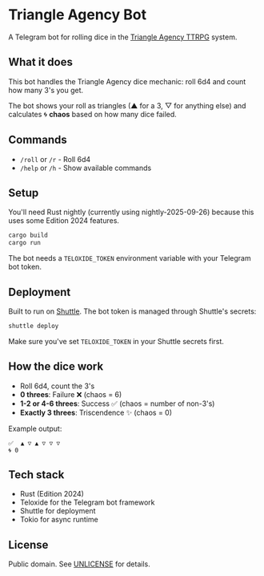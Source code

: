 # Triangle Agency Bot

A Telegram bot for rolling dice in the [Triangle Agency TTRPG](https://shop.hauntedtable.games/) system.

## What it does

This bot handles the Triangle Agency dice mechanic: roll 6d4 and count how many 3's you get. 

The bot shows your roll as triangles (▲ for a 3, ▽ for anything else) and calculates 🌀 **chaos** based on how many dice failed.

## Commands

- `/roll` or `/r` - Roll 6d4
- `/help` or `/h` - Show available commands

## Setup

You'll need Rust nightly (currently using nightly-2025-09-26) because this uses some Edition 2024 features.

```bash
cargo build
cargo run
```

The bot needs a `TELOXIDE_TOKEN` environment variable with your Telegram bot token. 
## Deployment

Built to run on [Shuttle](https://shuttle.dev). The bot token is managed through Shuttle's secrets:

```bash
shuttle deploy
```

Make sure you've set `TELOXIDE_TOKEN` in your Shuttle secrets first.

## How the dice work

- Roll 6d4, count the 3's
- **0 threes**: Failure ❌ (chaos = 6)
- **1-2 or 4-6 threes**: Success ✅ (chaos = number of non-3's)
- **Exactly 3 threes**: Triscendence ✨ (chaos = 0)

Example output:
```
✅  ▲ ▽ ▲ ▽ ▽ ▽
🌀 0
```

## Tech stack

- Rust (Edition 2024)
- Teloxide for the Telegram bot framework
- Shuttle for deployment
- Tokio for async runtime

## License

Public domain. See [UNLICENSE](UNLICENSE) for details.
